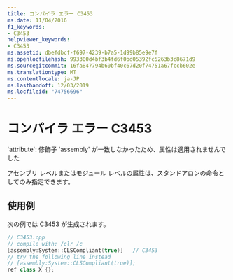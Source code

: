 ```yaml
---
title: コンパイラ エラー C3453
ms.date: 11/04/2016
f1_keywords:
- C3453
helpviewer_keywords:
- C3453
ms.assetid: dbefdbcf-f697-4239-b7a5-1d99b85e9e7f
ms.openlocfilehash: 993300d4bf3b4fd6f0bd05392fc5263b3c8671d9
ms.sourcegitcommit: 16fa847794b60bf40c67d20f74751a67fccb602e
ms.translationtype: MT
ms.contentlocale: ja-JP
ms.lasthandoff: 12/03/2019
ms.locfileid: "74756696"
---
```

# <a name="compiler-error-c3453"></a>コンパイラ エラー C3453

'attribute': 修飾子 'assembly' が一致しなかったため、属性は適用されませんでした

アセンブリ レベルまたはモジュール レベルの属性は、スタンドアロンの命令としてのみ指定できます。

## <a name="example"></a>使用例

次の例では C3453 が生成されます。

```cpp
// C3453.cpp
// compile with: /clr /c
[assembly:System::CLSCompliant(true)]   // C3453
// try the following line instead
// [assembly:System::CLSCompliant(true)];
ref class X {};
```
